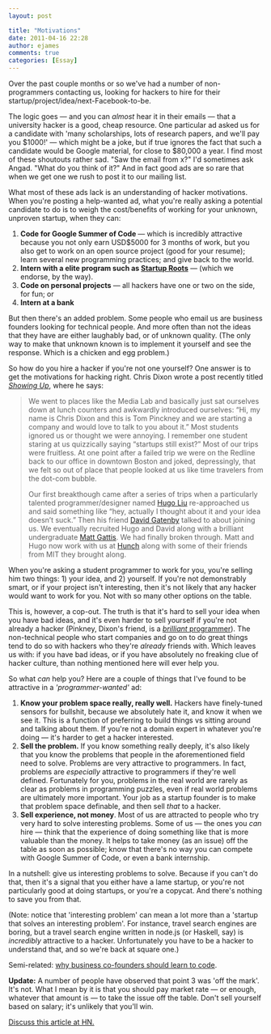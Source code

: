 ```yaml
---
layout: post

title: "Motivations"
date: 2011-04-16 22:28
author: ejames
comments: true
categories: [Essay]
---
```

Over the past couple months or so we've had a number of non-programmers contacting us, looking for hackers to hire for their startup/project/idea/next-Facebook-to-be.

The logic goes — and you can <em>almost </em>hear it in their emails — that a university hacker is a good, cheap resource. One particular ad asked us for a candidate with 'many scholarships, lots of research papers, and we'll pay you $1000!' — which might be a joke, but if true ignores the fact that such a candidate would be Google material, for close to $80,000 a year. I find most of these shoutouts rather sad. "Saw the email from x?" I'd sometimes ask Angad. "What do you think of it?" And in fact good ads are so rare that when we get one we rush to post it to our mailing list.

What most of these ads lack is an understanding of hacker motivations. When you're posting a help-wanted ad, what you're really asking a potential candidate to do is to weigh the cost/benefits of working for your unknown, unproven startup, when they can:
<ol>
	<li><strong>Code for Google Summer of Code </strong>— which is incredibly attractive because you not only earn USD$5000 for 3 months of work, but you also get to work on an open source project (good for your resume); learn several new programming practices; and give back to the world.</li>
	<li><strong>Intern with a elite program such as <a href="http://sg.startuproots.org/">Startup Roots</a></strong> — (which we endorse, by the way).</li>
	<li><strong>Code on personal projects</strong> — all hackers have one or two on the side, for fun; or</li>
	<li><strong>Intern at a bank</strong></li>
</ol>
But then there's an added problem. Some people who email us are business founders looking for technical people. And more often than not the ideas that they have are either laughably bad, or of unknown quality. (The only way to make that unknown known is to implement it yourself and see the response. Which is a chicken and egg problem.)

So how do you hire a hacker if you're not one yourself? One answer is to get the motivations for hacking right. Chris Dixon wrote a post recently titled <em><a href="http://cdixon.org/2011/04/12/showing-up/">Showing Up</a></em>, where he says:
<blockquote>We went to places like the Media Lab and basically just sat ourselves down at lunch counters and awkwardly introduced ourselves: “Hi, my name is Chris Dixon and this is Tom Pinckney and we are starting a company and would love to talk to you about it.” Most students ignored us or thought we were annoying. I remember one student staring at us quizzically saying “startups still exist?” Most of our trips were fruitless. At one point after a failed trip we were on the Redline back to our office in downtown Boston and joked, depressingly, that we felt so out of place that people looked at us like time travelers from the dot-com bubble.

Our first breakthough came after a series of trips when a particularly talented programmer/designer named <a href="http://larifari.org/">Hugo Liu</a> re-approached us and said something like “hey, actually I thought about it and your idea doesn’t suck.” Then his friend <a href="http://www.linkedin.com/profile/view?id=2104665&amp;authType=NAME_SEARCH&amp;authToken=xHpy&amp;locale=en_US&amp;srchid=6b2a8ef5-cf44-4377-ab54-7557dc9d5472-0&amp;srchindex=1&amp;srchtotal=8&amp;pvs=ps&amp;pohelp=&amp;goback=%2Efps_*1_David_Gatenby_*1_*1_*1_*1_*51_*1_Y_*1_*1_*1_false_1_R_true_*2_*2_*2_*2_*2_*2_*2_*2_*2_*2_*2_*2_*2_*2_*2_*2_*2_*2_*2_*2_*2">David Gatenby</a> talked to about joining us. We eventually recruited Hugo and David along with a brilliant undergraduate <a href="http://mattgattis.com/about/">Matt Gattis</a>. We had finally broken through. Matt and Hugo now work with us at <a href="http://hunch.com/">Hunch</a> along with some of their friends from MIT they brought along.</blockquote>
When you're asking a student programmer to work for you, you're selling him two things: 1) your idea, and 2) yourself. If you're not demonstrably smart, or if your project isn't interesting, then it's not likely that any hacker would want to work for you. Not with so many other options on the table.

This is, however, a cop-out. The truth is that it's hard to sell your idea when you have bad ideas, and it's even harder to sell yourself if you're not already a hacker (Pinkney, Dixon's friend, is a <a href="http://cdixon.posterous.com/mit-is-a-national-treasure"><em>brilliant</em> programmer</a>). The non-technical people who start companies and go on to do great things tend to do so with hackers who they're <em>already</em> friends with. Which leaves us with: if you have bad ideas, or if you have absolutely no freaking clue of hacker culture, than nothing mentioned here will ever help you.

So what <em>can</em> help you? Here are a couple of things that I've found to be attractive in a <em>'programmer-wanted'</em> ad:
<ol>
	<li><strong>Know your problem space really, really well.</strong> Hackers have finely-tuned sensors for bullshit, because we absolutely hate it, and know it when we see it. This is a function of preferring to build things vs sitting around and talking about them. If you're not a domain expert in whatever you're doing — it's harder to get a hacker interested.</li>
	<li><strong>Sell the problem.</strong> If you know something really deeply, it's also likely that you know the problems that people in the aforementioned field need to solve. Problems are very attractive to programmers. In fact, problems are <em>especially </em>attractive to programmers if they're well defined. Fortunately for you, problems in the real world are rarely as clear as problems in programming puzzles, even if real world problems are ultimately more important. Your job as a startup founder is to make that problem space definable, and then sell <em>that</em> to a hacker.</li>
	<li><strong>Sell experience, not money</strong>. Most of us are attracted to people who try very hard to solve interesting problems. Some of us — the ones you <em>can </em>hire — think that the experience of doing something like that is more valuable than the money. It helps to take money (as an issue) off the table as soon as possible; know that there's no way you can compete with Google Summer of Code, or even a bank internship.</li>
</ol>
In a nutshell: give us interesting problems to solve. Because if you can't do that, then it's a signal that you either have a lame startup, or you're not particularly good at doing startups, or you're a copycat. And there's nothing to save you from that.

(Note: notice that 'interesting problem' can mean a lot more than a 'startup that solves an interesting problem'. For instance, travel search engines are boring, but a travel search engine written in node.js (or Haskell, say) is <em>incredibly </em>attractive to a hacker. Unfortunately you have to be a hacker to understand that, and so we're back at square one.)

Semi-related: <a href="http://metacog.tumblr.com/post/1436899565/why-business-co-founders-should-learn-to-code">why business co-founders should learn to code</a>.

<strong>Update:</strong> A number of people have observed that point 3 was 'off the mark'. It's not. What I mean by it is that you should pay market rate — or enough, whatever that amount is — to take the issue off the table. Don't sell yourself based on salary; it's unlikely that you'll win.

<a href="http://news.ycombinator.com/item?id=2455323">Discuss this article at HN.</a>
